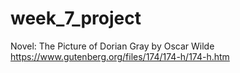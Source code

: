 # week_7_project


Novel: The Picture of Dorian Gray by Oscar Wilde
https://www.gutenberg.org/files/174/174-h/174-h.htm
